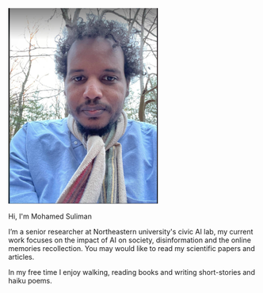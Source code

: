 <img src="/assets/css/kambal.png" width="60%" height="60%">
 

Hi, I'm Mohamed Suliman
 
I’m a senior researcher at Northeastern university's civic AI lab, my current work focuses on the impact of AI on society, disinformation and the online memories recollection. You may would like to read my scientific papers and articles.


In my free time I enjoy walking, reading books and writing short-stories and haiku poems. 
 
 

 
 
 
